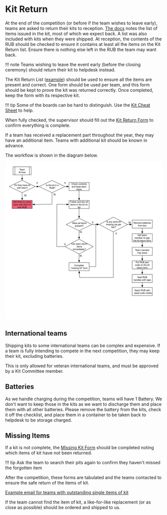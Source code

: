 # Kit Return

At the end of the competition (or before if the team wishes to leave early), teams are asked to return their kits to reception. [The docs](https://studentrobotics.org/docs/kit/) notes the list of items issued in the kit, most of which we expect back. A list was also included with kits when they were shipped. At reception, the contents of the RUB should be checked to ensure it contains at least all the items on the Kit Return list. Ensure there is nothing else left in the RUB the team may want back.

!!! note
    Teams wishing to leave the event early (before the closing ceremony) should return their kit to helpdesk instead.

The Kit Return List ([example][kit-return-list]) should be used to ensure all the items are present and correct. One form should be used per team, and this form should be kept to prove the kit was returned correctly. Once completed, keep the form with its respective kit.

!!! tip
    Some of the boards can be hard to distinguish. Use the [Kit Cheat Sheet][kit-cheat-sheet] to help.

When fully checked, the supervisor should fill out the [Kit Return Form][kit-return-form] to confirm everything is complete.

If a team has received a replacement part throughout the year, they may have an additional item. Teams with additional kit should be known in advance.

The workflow is shown in the diagram below.

![Kit return flow](./diagrams/kit-return-desk-flow.svg)

## International teams

Shipping kits to some international teams can be complex and expensive. If a team is fully intending to compete in the next competition, they may keep their kit, excluding batteries.

This is only allowed for veteran international teams, and must be approved by a Kit Committee member.

## Batteries

As we handle charging during the competition, teams will have 1 Battery. We don't want to keep those in the kits as we want to discharge them and place them with all other batteries. Please remove the battery from the kits, check it off the checklist, and place them in a container to be taken back to helpdesk to be storage charged.

## Missing Items

If a kit is not complete, the [Missing Kit Form](https://docs.google.com/document/d/1G9Rv0hWHamecVhk1saslqfMxlYuAg5miJwzOg4GCpVo/edit?usp=sharing) should be completed noting which items of kit have not been returned.

!!! tip
    Ask the team to search their pits again to confirm they haven't missed the forgotten  item

After the competition, these forms are tabulated and the teams contacted to ensure the safe return of the items of kit.

[Example email for teams with outstanding single items of kit](https://github.com/srobo/team-emails/blob/master/SR2019/2019-05-28-single-item-kit-chase.md)

If the team cannot find the item of kit, a like-for-like replacement (or as close as possible) should be ordered and shipped to us.

[kit-return-list]: https://docs.google.com/document/d/11W2pB2FzoIncv22DgOUHnk_hH0bLkGInXoIL7pCbwOA/edit?usp=sharing
[kit-return-form]: https://docs.google.com/document/d/1eegZOBdhhDcwjxq9rwLbtxBbY3gxckNpkNXDLWMA8Yo/edit?usp=sharing
[kit-cheat-sheet]: https://docs.google.com/document/d/1FnMTGaeSnH9Q2ZTSHW3QgiSVpV4Iv32oJCpvGKDADLs/edit?usp=sharing
